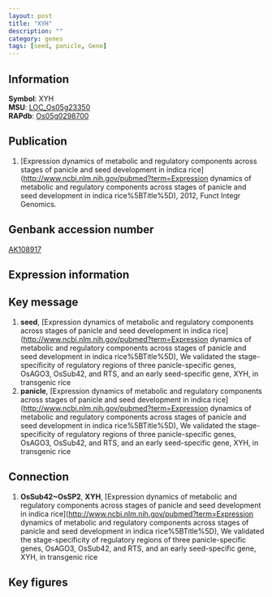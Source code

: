 ```yaml
---
layout: post
title: "XYH"
description: ""
category: genes
tags: [seed, panicle, Gene]
---
```


## Information
__Symbol__: XYH  
__MSU__: [LOC_Os05g23350](http://rice.plantbiology.msu.edu/cgi-bin/ORF_infopage.cgi?orf=LOC_Os05g23350)  
__RAPdb__: [Os05g0298700](http://rapdb.dna.affrc.go.jp/viewer/gbrowse_details/irgsp1?name=Os05g0298700)  

## Publication
1. [Expression dynamics of metabolic and regulatory components across stages of panicle and seed development in indica rice](http://www.ncbi.nlm.nih.gov/pubmed?term=Expression dynamics of metabolic and regulatory components across stages of panicle and seed development in indica rice%5BTitle%5D), 2012, Funct Integr Genomics.

## Genbank accession number
[AK108917](http://www.ncbi.nlm.nih.gov/nuccore/AK108917)  

## Expression information

## Key message
1. __seed__, [Expression dynamics of metabolic and regulatory components across stages of panicle and seed development in indica rice](http://www.ncbi.nlm.nih.gov/pubmed?term=Expression dynamics of metabolic and regulatory components across stages of panicle and seed development in indica rice%5BTitle%5D),  We validated the stage-specificity of regulatory regions of three panicle-specific genes, OsAGO3, OsSub42, and RTS, and an early seed-specific gene, XYH, in transgenic rice
2. __panicle__, [Expression dynamics of metabolic and regulatory components across stages of panicle and seed development in indica rice](http://www.ncbi.nlm.nih.gov/pubmed?term=Expression dynamics of metabolic and regulatory components across stages of panicle and seed development in indica rice%5BTitle%5D),  We validated the stage-specificity of regulatory regions of three panicle-specific genes, OsAGO3, OsSub42, and RTS, and an early seed-specific gene, XYH, in transgenic rice

## Connection
1. __OsSub42~OsSP2__, __XYH__, [Expression dynamics of metabolic and regulatory components across stages of panicle and seed development in indica rice](http://www.ncbi.nlm.nih.gov/pubmed?term=Expression dynamics of metabolic and regulatory components across stages of panicle and seed development in indica rice%5BTitle%5D),  We validated the stage-specificity of regulatory regions of three panicle-specific genes, OsAGO3, OsSub42, and RTS, and an early seed-specific gene, XYH, in transgenic rice

## Key figures


